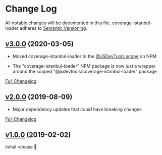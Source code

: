 Change Log
====================================================================================================
All notable changes will be documented in this file.
coverage-istanbul-loader adheres to [Semantic Versioning](http://semver.org/).


[v3.0.0](https://github.com/JS-DevTools/coverage-istanbul-loader/tree/v3.0.0) (2020-03-05)
----------------------------------------------------------------------------------------------------

- Moved coverage-istanbul-loader to the [@JSDevTools scope](https://www.npmjs.com/org/jsdevtools) on NPM

- The "coverage-istanbul-loader" NPM package is now just a wrapper around the scoped "@jsdevtools/coverage-istanbul-loader" package

[Full Changelog](https://github.com/JS-DevTools/coverage-istanbul-loader/compare/v2.0.3...v3.0.0)



[v2.0.0](https://github.com/JS-DevTools/coverage-istanbul-loader/tree/v2.0.0) (2019-08-09)
----------------------------------------------------------------------------------------------------

- Major dependency updates that _could_ have breaking changes

[Full Changelog](https://github.com/JS-DevTools/coverage-istanbul-loader/compare/v1.0.0...v2.0.0)



[v1.0.0](https://github.com/JS-DevTools/coverage-istanbul-loader/tree/v1.0.0) (2019-02-02)
----------------------------------------------------------------------------------------------------

Initial release 🎉
